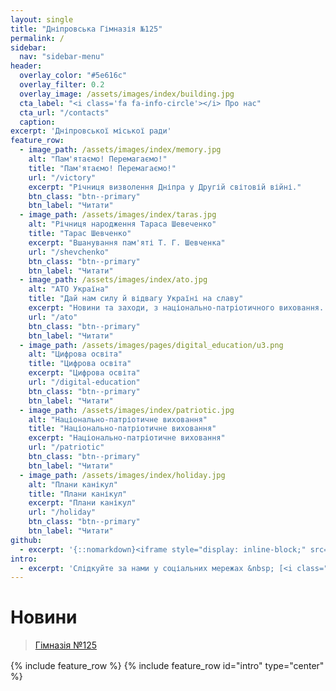 ```yaml
---
layout: single
title: "Дніпровська Гімназія №125"
permalink: /
sidebar:
  nav: "sidebar-menu"
header:
  overlay_color: "#5e616c"
  overlay_filter: 0.2
  overlay_image: /assets/images/index/building.jpg
  cta_label: "<i class='fa fa-info-circle'></i> Про нас"
  cta_url: "/contacts"
  caption:
excerpt: 'Дніпровської міської ради'
feature_row:
  - image_path: /assets/images/index/memory.jpg
    alt: "Пам'ятаємо! Перемагаємо!"
    title: "Пам'ятаємо! Перемагаємо!"
    url: "/victory"
    excerpt: "Річниця визволення Дніпра у Другій світовій війні."
    btn_class: "btn--primary"
    btn_label: "Читати"
  - image_path: /assets/images/index/taras.jpg
    alt: "Річниця народження Тараса Шевеченко"
    title: "Тарас Шевченко"
    excerpt: "Вшанування пам'яті Т. Г. Шевченка"
    url: "/shevchenko"
    btn_class: "btn--primary"
    btn_label: "Читати"
  - image_path: /assets/images/index/ato.jpg
    alt: "АТО Україна"
    title: "Дай нам силу й відвагу Україні на славу"
    excerpt: "Новини та заходи, з національно-патріотичного виховання. Волонтерська допомога. Воїни АТО - захисники України."
    url: "/ato"
    btn_class: "btn--primary"
    btn_label: "Читати"
  - image_path: /assets/images/pages/digital_education/u3.png
    alt: "Цифрова освіта"
    title: "Цифрова освіта"
    excerpt: "Цифрова освіта"
    url: "/digital-education"
    btn_class: "btn--primary"
    btn_label: "Читати"
  - image_path: /assets/images/index/patriotic.jpg
    alt: "Національно-патріотичне виховання"
    title: "Національно-патріотичне виховання"
    excerpt: "Національно-патріотичне виховання"
    url: "/patriotic"
    btn_class: "btn--primary"
    btn_label: "Читати"
  - image_path: /assets/images/index/holiday.jpg
    alt: "Плани канікул"
    title: "Плани канікул"
    excerpt: "Плани канікул"
    url: "/holiday"
    btn_class: "btn--primary"
    btn_label: "Читати"
github:
  - excerpt: '{::nomarkdown}<iframe style="display: inline-block;" src="https://ghbtns.com/github-btn.html?user=mmistakes&repo=minimal-mistakes&type=star&count=true&size=large" frameborder="0" scrolling="0" width="160px" height="30px"></iframe> <iframe style="display: inline-block;" src="https://ghbtns.com/github-btn.html?user=mmistakes&repo=minimal-mistakes&type=fork&count=true&size=large" frameborder="0" scrolling="0" width="158px" height="30px"></iframe>{:/nomarkdown}'
intro:
  - excerpt: 'Слідкуйте за нами у соціальних мережах &nbsp; [<i class="fa fa-youtube"></i> nvk125](https://www.youtube.com/channel/UCWUxpJfzRRRTuKxtSuTN08A){: .btn .btn--danger}'
---
```


# Новини

<div>
  <div
    class="fb-page"
    data-href="https://www.facebook.com/nvk125"
    data-tabs="timeline"
    data-width="500"
    data-height="1024"
    data-small-header="true"
    data-adapt-container-width="true"
    data-hide-cover="false"
    data-show-facepile="false"
  >
    <blockquote cite="https://www.facebook.com/nvk125" class="fb-xfbml-parse-ignore">
      <a href="https://www.facebook.com/nvk125">Гімназія №125</a>
    </blockquote>
  </div>
</div>

<div style="margin-top: 16px">
  {% include feature_row %}
  {% include feature_row id="intro" type="center" %}
</div>
